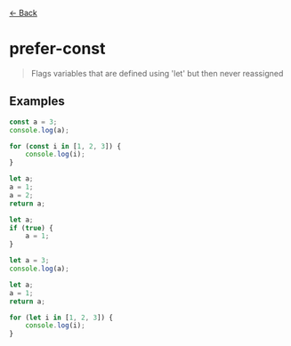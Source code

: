 [&#x2190; Back](./)
# prefer-const

> Flags variables that are defined using 'let' but then never reassigned

 

## Examples

<code-highlight>
 
<div slot="correct">

```js
const a = 3;
console.log(a);

for (const i in [1, 2, 3]) {
    console.log(i);
}

let a;
a = 1;
a = 2;
return a;

let a;
if (true) {
    a = 1;
}

```

</div>

 
<div slot="incorrect">

```js
let a = 3;
console.log(a);

let a;
a = 1;
return a;

for (let i in [1, 2, 3]) {
    console.log(i);
}

```

</div>

 
</code-highlight>

